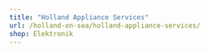 ```yaml
---
title: "Holland Appliance Services"
url: /holland-on-sea/holland-appliance-services/
shop: Elektronik
---
```

